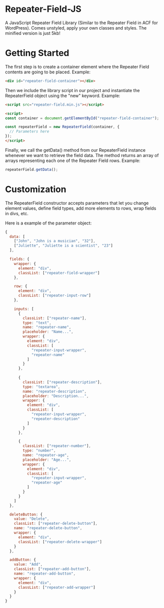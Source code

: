 # Repeater-Field-JS
A JavaScript Repeater Field Library (Similar to the Repeater Field in ACF for WordPress).
Comes unstyled, apply your own classes and styles. The minified version is just 5kb!

# Getting Started
The first step is to create a container element where the Repeater Field contents are going to be placed. Example:

```html
<div id="repeater-field-container"></div>
```

Then we include the library script in our project and instantiate the RepeaterField object using the "new" keyword. Example:

```html
<script src="repeater-field.min.js"></script>

<script>
const container = document.getElementById("repeater-field-container");

const repeaterField = new RepeaterField(container, {
  // Parameters here
});
</script>
```

Finally, we call the getData() method from our RepeaterField instance whenever we want to retrieve the field data. The method returns an array of arrays representing each one of the Repeater Field rows. Example:

```javascript
repeaterField.getData();
```

# Customization
The RepeaterField constructor accepts parameters that let you change element values, define field types, add more elements to rows, wrap fields in divs, etc.

Here is a example of the parameter object:

```javascript
{
  data: [
    ["John", "John is a musician", "32"],
    ["Juliette", "Juliette is a scientist", "23"]
  ],

  fields: {
    wrapper: {
      element: "div",
      classList: ["repeater-field-wrapper"]
    },

    row: {
      element: "div",
      classList: ["repeater-input-row"]
    },

    inputs: [
      {
        classList: ["repeater-name"],
        type: "text",
        name: "repeater-name",
        placeholder: "Name...",
        wrapper: {
          element: "div",
          classList: [
            "repeater-input-wrapper",
            "repeater-name"
          ]
        }
      },
  
      {
        classList: ["repeater-description"],
        type: "textarea",
        name: "repeater-description",
        placeholder: "Description...",
        wrapper: {
          element: "div",
          classList: [
            "repeater-input-wrapper",
            "repeater-description"
          ]
        }
      },

      {
        classList: ["repeater-number"],
        type: "number",
        name: "repeater-age",
        placeholder: "Age...",
        wrapper: {
          element: "div",
          classList: [
            "repeater-input-wrapper",
            "repeater-age"
          ]
        }
      }
    ]
  },

  deleteButton: {
    value: "Delete",
    classList: ["repeater-delete-button"],
    name: "repeater-delete-button",
    wrapper: {
      element: "div",
      classList: ["repeater-delete-wrapper"]
    }
  },

  addButton: {
    value: "Add",
    classList: ["repeater-add-button"],
    name: "repeater-add-button",
    wrapper: {
      element: "div",
      classList: ["repeater-add-wrapper"]
    }
  }
}
```
